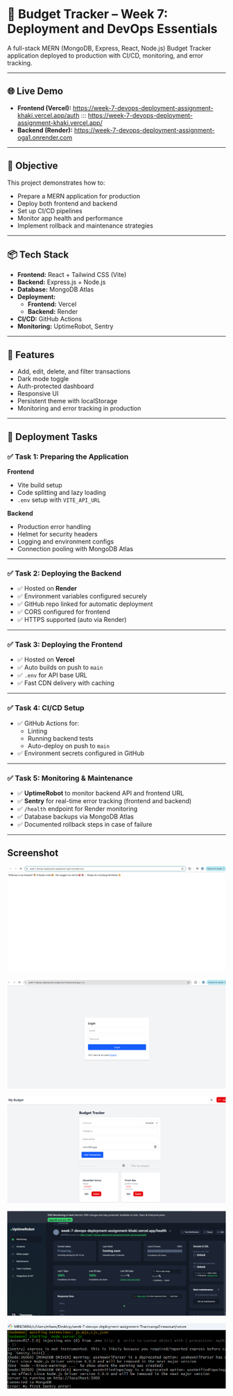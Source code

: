 # 🚀 Budget Tracker – Week 7: Deployment and DevOps Essentials

A full-stack MERN (MongoDB, Express, React, Node.js) Budget Tracker application deployed to production with CI/CD, monitoring, and error tracking.

---

## 🌐 Live Demo

- **Frontend (Vercel):** https://week-7-devops-deployment-assignment-khaki.vercel.app/auth ::: https://week-7-devops-deployment-assignment-khaki.vercel.app/
- **Backend (Render):** https://week-7-devops-deployment-assignment-oga1.onrender.com

---

## 🎯 Objective

This project demonstrates how to:

- Prepare a MERN application for production
- Deploy both frontend and backend
- Set up CI/CD pipelines
- Monitor app health and performance
- Implement rollback and maintenance strategies

---

## 📦 Tech Stack

- **Frontend:** React + Tailwind CSS (Vite)
- **Backend:** Express.js + Node.js
- **Database:** MongoDB Atlas
- **Deployment:**
  - **Frontend:** Vercel
  - **Backend:** Render
- **CI/CD:** GitHub Actions
- **Monitoring:** UptimeRobot, Sentry

---

## 🧰 Features

- Add, edit, delete, and filter transactions
- Dark mode toggle
- Auth-protected dashboard
- Responsive UI
- Persistent theme with localStorage
- Monitoring and error tracking in production

---

## 📂 Deployment Tasks

### ✅ Task 1: Preparing the Application

**Frontend**
- Vite build setup
- Code splitting and lazy loading
- `.env` setup with `VITE_API_URL`

**Backend**
- Production error handling
- Helmet for security headers
- Logging and environment configs
- Connection pooling with MongoDB Atlas

---

### ✅ Task 2: Deploying the Backend

- ✅ Hosted on **Render**
- ✅ Environment variables configured securely
- ✅ GitHub repo linked for automatic deployment
- ✅ CORS configured for frontend
- ✅ HTTPS supported (auto via Render)

---

### ✅ Task 3: Deploying the Frontend

- ✅ Hosted on **Vercel**
- ✅ Auto builds on push to `main`
- ✅ `.env` for API base URL
- ✅ Fast CDN delivery with caching

---

### ✅ Task 4: CI/CD Setup

- ✅ GitHub Actions for:
  - Linting
  - Running backend tests
  - Auto-deploy on push to `main`
- ✅ Environment secrets configured in GitHub

---

### ✅ Task 5: Monitoring & Maintenance

- ✅ **UptimeRobot** to monitor backend API and frontend URL
- ✅ **Sentry** for real-time error tracking (frontend and backend)
- ✅ `/health` endpoint for Render monitoring
- ✅ Database backups via MongoDB Atlas
- ✅ Documented rollback steps in case of failure

---

## Screenshot

![alt text](image.png)

![alt text](image-1.png)

![alt text](image-2.png)

![alt text](image-3.png)

![alt text](image-4.png)